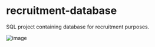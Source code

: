 # recruitment-database
SQL project containing database for recruitment purposes.

![image](https://github.com/JuliaSawczenko/recruitment-database/assets/114311420/709d18d1-c6ad-4a40-b518-c10e91bc1f30)
